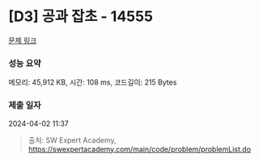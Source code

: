 # [D3] 공과 잡초 - 14555 

[문제 링크](https://swexpertacademy.com/main/code/problem/problemDetail.do?contestProbId=AYGtoa3qARcDFARC) 

### 성능 요약

메모리: 45,912 KB, 시간: 108 ms, 코드길이: 215 Bytes

### 제출 일자

2024-04-02 11:37



> 출처: SW Expert Academy, https://swexpertacademy.com/main/code/problem/problemList.do